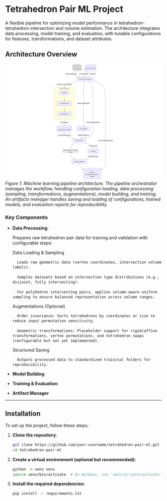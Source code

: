 # Tetrahedron Pair ML Project

A flexible pipeline for optimizing model performance in tetrahedron-tetrahedron intersection and volume estimation. The architecture integrates data processing, model training, and evaluation, with tunable configurations for features, transformations, and dataset attributes.

## Architecture Overview

![Pipeline Architecture](resources/architecture.png)  
*Figure 1: Machine learning pipeline architecture. The pipeline orchestrator manages the workflow, handling configuration loading, data processing (sampling, transformations, augmentations), model building, and training. An artifacts manager handles saving and loading of configurations, trained models, and evaluation reports for reproducibility.*

### Key Components


- **Data Processing**:  

  Prepares raw tetrahedron pair data for training and validation with configurable steps:

    Data Loading & Sampling

        Loads raw geometric data (vertex coordinates, intersection volume labels).

        Samples datasets based on intersection type distributions (e.g., disjoint, fully intersecting).

        For polyhedron intersecting pairs, applies volume-aware uniform sampling to ensure balanced representation across volume ranges.

    Augmentations (Optional)

        Order invariance: Sorts tetrahedrons by coordinates or size to reduce input permutation sensitivity.

        Geometric transformations: Placeholder support for rigid/affine transformations, vertex permutations, and tetrahedron swaps (configurable but not yet implemented).

    Structured Saving

        Outputs processed data to standardized train/val folders for reproducibility.

- **Model Building**:  
  
- **Training & Evaluation**:  
  
- **Artifact Manager**

---

## Installation

To set up the project, follow these steps:

1. **Clone the repository**:
   ```bash
   git clone https://github.com/your-username/tetrahedron-pair-ml.git
   cd tetrahedron-pair-ml
   ```

2. **Create a virtual environment (optional but recommended):**
    ```bash
    python -m venv venv
    source venv/bin/activate  # On Windows, use `venv\Scripts\activate` 
    ```

3. **Install the required dependencies:**
    ```bash
    pip install -r requirements.txt
    ```